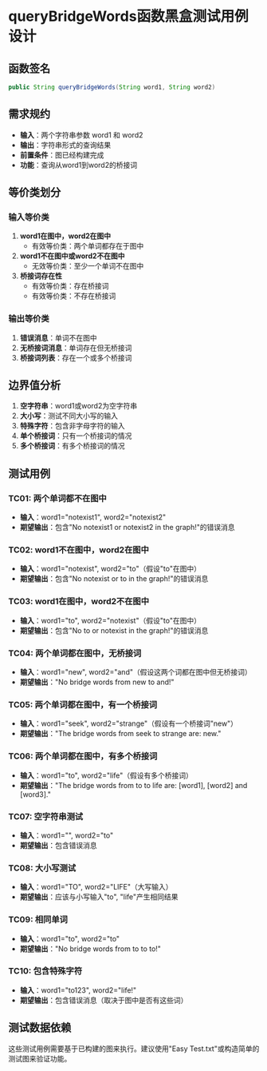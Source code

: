 # queryBridgeWords函数黑盒测试用例设计

## 函数签名
```java
public String queryBridgeWords(String word1, String word2)
```

## 需求规约
- **输入**：两个字符串参数 word1 和 word2  
- **输出**：字符串形式的查询结果
- **前置条件**：图已经构建完成
- **功能**：查询从word1到word2的桥接词

## 等价类划分

### 输入等价类
1. **word1在图中，word2在图中**
   - 有效等价类：两个单词都存在于图中
2. **word1不在图中或word2不在图中**  
   - 无效等价类：至少一个单词不在图中
3. **桥接词存在性**
   - 有效等价类：存在桥接词
   - 有效等价类：不存在桥接词

### 输出等价类
1. **错误消息**：单词不在图中
2. **无桥接词消息**：单词存在但无桥接词
3. **桥接词列表**：存在一个或多个桥接词

## 边界值分析
1. **空字符串**：word1或word2为空字符串
2. **大小写**：测试不同大小写的输入
3. **特殊字符**：包含非字母字符的输入
4. **单个桥接词**：只有一个桥接词的情况
5. **多个桥接词**：有多个桥接词的情况

## 测试用例

### TC01: 两个单词都不在图中
- **输入**：word1="notexist1", word2="notexist2"
- **期望输出**：包含"No notexist1 or notexist2 in the graph!"的错误消息

### TC02: word1不在图中，word2在图中
- **输入**：word1="notexist", word2="to"（假设"to"在图中）
- **期望输出**：包含"No notexist or to in the graph!"的错误消息

### TC03: word1在图中，word2不在图中  
- **输入**：word1="to", word2="notexist"（假设"to"在图中）
- **期望输出**：包含"No to or notexist in the graph!"的错误消息

### TC04: 两个单词都在图中，无桥接词
- **输入**：word1="new", word2="and"（假设这两个词都在图中但无桥接词）
- **期望输出**："No bridge words from new to and!"

### TC05: 两个单词都在图中，有一个桥接词
- **输入**：word1="seek", word2="strange"（假设有一个桥接词"new"）
- **期望输出**："The bridge words from seek to strange are: new."

### TC06: 两个单词都在图中，有多个桥接词
- **输入**：word1="to", word2="life"（假设有多个桥接词）
- **期望输出**："The bridge words from to to life are: [word1], [word2] and [word3]."

### TC07: 空字符串测试
- **输入**：word1="", word2="to"
- **期望输出**：包含错误消息

### TC08: 大小写测试
- **输入**：word1="TO", word2="LIFE"（大写输入）
- **期望输出**：应该与小写输入"to", "life"产生相同结果

### TC09: 相同单词
- **输入**：word1="to", word2="to"
- **期望输出**："No bridge words from to to to!"

### TC10: 包含特殊字符
- **输入**：word1="to123", word2="life!"
- **期望输出**：包含错误消息（取决于图中是否有这些词）

## 测试数据依赖
这些测试用例需要基于已构建的图来执行。建议使用"Easy Test.txt"或构造简单的测试图来验证功能。 